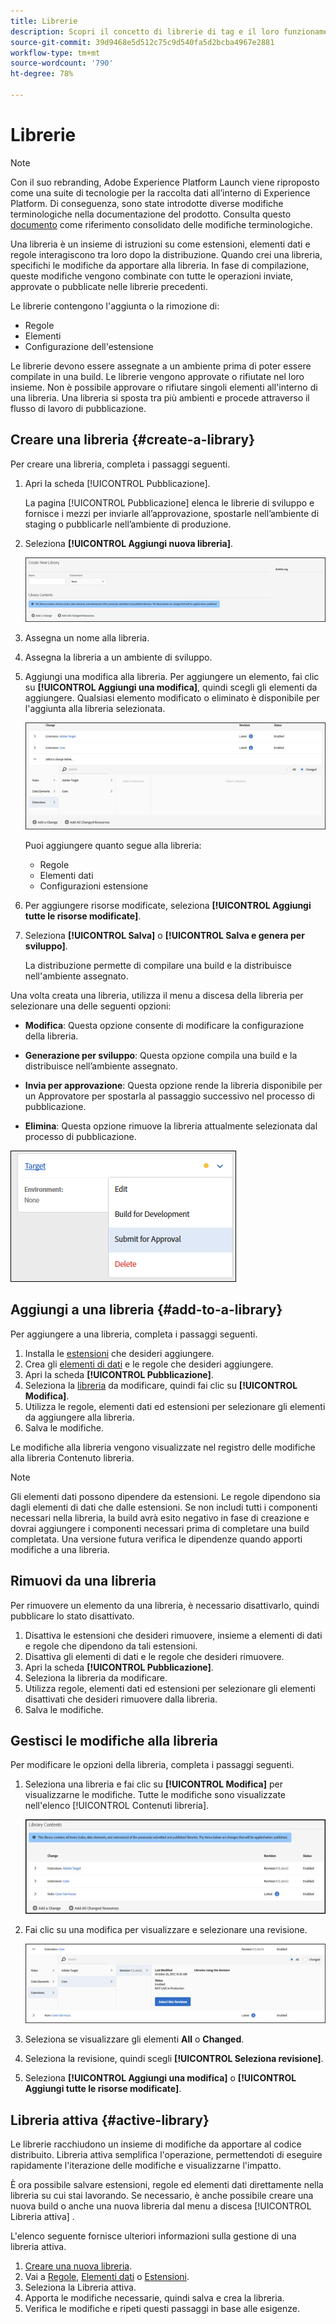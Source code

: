 ```yaml
---
title: Librerie
description: Scopri il concetto di librerie di tag e il loro funzionamento in Adobe Experience Platform.
source-git-commit: 39d9468e5d512c75c9d540fa5d2bcba4967e2881
workflow-type: tm+mt
source-wordcount: '790'
ht-degree: 78%

---
```


# Librerie

>[!NOTE]
>
>Con il suo rebranding, Adobe Experience Platform Launch viene riproposto come una suite di tecnologie per la raccolta dati all’interno di Experience Platform. Di conseguenza, sono state introdotte diverse modifiche terminologiche nella documentazione del prodotto. Consulta questo [documento](../../term-updates.md) come riferimento consolidato delle modifiche terminologiche.

Una libreria è un insieme di istruzioni su come estensioni, elementi dati e regole interagiscono tra loro dopo la distribuzione. Quando crei una libreria, specifichi le modifiche da apportare alla libreria. In fase di compilazione, queste modifiche vengono combinate con tutte le operazioni inviate, approvate o pubblicate nelle librerie precedenti.

Le librerie contengono l&#39;aggiunta o la rimozione di:

* Regole
* Elementi
* Configurazione dell&#39;estensione

Le librerie devono essere assegnate a un ambiente prima di poter essere compilate in una build. Le librerie vengono approvate o rifiutate nel loro insieme. Non è possibile approvare o rifiutare singoli elementi all&#39;interno di una libreria. Una libreria si sposta tra più ambienti e procede attraverso il flusso di lavoro di pubblicazione.

## Creare una libreria {#create-a-library}

Per creare una libreria, completa i passaggi seguenti.

1. Apri la scheda [!UICONTROL Pubblicazione].

   La pagina [!UICONTROL Pubblicazione] elenca le librerie di sviluppo e fornisce i mezzi per inviarle all’approvazione, spostarle nell’ambiente di staging o pubblicarle nell’ambiente di produzione.

1. Seleziona **[!UICONTROL Aggiungi nuova libreria]**.

   ![](../../images/library-create.jpg)

1. Assegna un nome alla libreria.
1. Assegna la libreria a un ambiente di sviluppo.
1. Aggiungi una modifica alla libreria. Per aggiungere un elemento, fai clic su **[!UICONTROL Aggiungi una modifica]**, quindi scegli gli elementi da aggiungere. Qualsiasi elemento modificato o eliminato è disponibile per l&#39;aggiunta alla libreria selezionata.

   ![](../../images/library-add-change.jpg)

   Puoi aggiungere quanto segue alla libreria:

   * Regole
   * Elementi dati
   * Configurazioni estensione

1. Per aggiungere risorse modificate, seleziona **[!UICONTROL Aggiungi tutte le risorse modificate]**.
1. Seleziona **[!UICONTROL Salva]** o **[!UICONTROL Salva e genera per sviluppo]**.

   La distribuzione permette di compilare una build e la distribuisce nell&#39;ambiente assegnato.

Una volta creata una libreria, utilizza il menu a discesa della libreria per selezionare una delle seguenti opzioni:

* **Modifica**: Questa opzione consente di modificare la configurazione della libreria.

* **Generazione per sviluppo**: Questa opzione compila una build e la distribuisce nell’ambiente assegnato.

* **Invia per approvazione**: Questa opzione rende la libreria disponibile per un Approvatore per spostarla al passaggio successivo nel processo di pubblicazione.

* **Elimina**: Questa opzione rimuove la libreria attualmente selezionata dal processo di pubblicazione.

![](../../images/library-menu.png)

## Aggiungi a una libreria {#add-to-a-library}

Per aggiungere a una libreria, completa i passaggi seguenti.

1. Installa le [estensioni](../managing-resources/extensions/overview.md) che desideri aggiungere.
1. Crea gli [elementi di dati](../managing-resources/data-elements.md) e le regole che desideri aggiungere.
1. Apri la scheda **[!UICONTROL Pubblicazione]**.
1. Seleziona la [libreria](libraries.md) da modificare, quindi fai clic su **[!UICONTROL Modifica]**.
1. Utilizza le regole, elementi dati ed estensioni per selezionare gli elementi da aggiungere alla libreria.
1. Salva le modifiche.

Le modifiche alla libreria vengono visualizzate nel registro delle modifiche alla libreria Contenuto libreria.

>[!NOTE]
>
>Gli elementi dati possono dipendere da estensioni. Le regole dipendono sia dagli elementi di dati che dalle estensioni. Se non includi tutti i componenti necessari nella libreria, la build avrà esito negativo in fase di creazione e dovrai aggiungere i componenti necessari prima di completare una build completata. Una versione futura verifica le dipendenze quando apporti modifiche a una libreria.

## Rimuovi da una libreria

Per rimuovere un elemento da una libreria, è necessario disattivarlo, quindi pubblicare lo stato disattivato.

1. Disattiva le estensioni che desideri rimuovere, insieme a elementi di dati e regole che dipendono da tali estensioni.
1. Disattiva gli elementi di dati e le regole che desideri rimuovere.
1. Apri la scheda **[!UICONTROL Pubblicazione]**.
1. Seleziona la libreria da modificare.
1. Utilizza regole, elementi dati ed estensioni per selezionare gli elementi disattivati che desideri rimuovere dalla libreria.
1. Salva le modifiche.

## Gestisci le modifiche alla libreria

Per modificare le opzioni della libreria, completa i passaggi seguenti.

1. Seleziona una libreria e fai clic su **[!UICONTROL Modifica]** per visualizzarne le modifiche. Tutte le modifiche sono visualizzate nell&#39;elenco [!UICONTROL Contenuti libreria].

   ![](../../images/library-contents.jpg)

1. Fai clic su una modifica per visualizzare e selezionare una revisione.

   ![](../../images/library-contents-revision.jpg)

1. Seleziona se visualizzare gli elementi **All** o **Changed**.
1. Seleziona la revisione, quindi scegli **[!UICONTROL Seleziona revisione]**.
1. Seleziona **[!UICONTROL Aggiungi una modifica]** o **[!UICONTROL Aggiungi tutte le risorse modificate]**.

## Libreria attiva {#active-library}

Le librerie racchiudono un insieme di modifiche da apportare al codice distribuito. Libreria attiva semplifica l&#39;operazione, permettendoti di eseguire rapidamente l&#39;iterazione delle modifiche e visualizzarne l&#39;impatto.

È ora possibile salvare estensioni, regole ed elementi dati direttamente nella libreria su cui stai lavorando. Se necessario, è anche possibile creare una nuova build o anche una nuova libreria dal menu a discesa [!UICONTROL Libreria attiva] .

L&#39;elenco seguente fornisce ulteriori informazioni sulla gestione di una libreria attiva.

1. [Creare una nuova libreria](libraries.md#create-a-library).
1. Vai a [Regole](../managing-resources/rules.md), [Elementi dati](../managing-resources/data-elements.md) o [Estensioni](../managing-resources/extensions/overview.md).
1. Seleziona la Libreria attiva.
1. Apporta le modifiche necessarie, quindi salva e crea la libreria.
1. Verifica le modifiche e ripeti questi passaggi in base alle esigenze.
